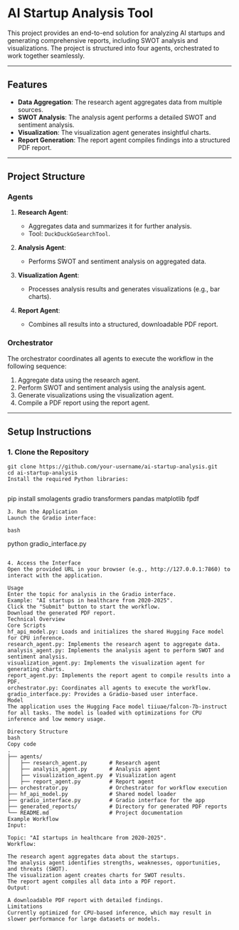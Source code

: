 # **AI Startup Analysis Tool**

This project provides an end-to-end solution for analyzing AI startups and generating comprehensive reports, including SWOT analysis and visualizations. The project is structured into four agents, orchestrated to work together seamlessly.

---

## **Features**
- **Data Aggregation**: The research agent aggregates data from multiple sources.
- **SWOT Analysis**: The analysis agent performs a detailed SWOT and sentiment analysis.
- **Visualization**: The visualization agent generates insightful charts.
- **Report Generation**: The report agent compiles findings into a structured PDF report.

---

## **Project Structure**
### **Agents**
1. **Research Agent**:
   - Aggregates data and summarizes it for further analysis.
   - Tool: `DuckDuckGoSearchTool`.

2. **Analysis Agent**:
   - Performs SWOT and sentiment analysis on aggregated data.

3. **Visualization Agent**:
   - Processes analysis results and generates visualizations (e.g., bar charts).

4. **Report Agent**:
   - Combines all results into a structured, downloadable PDF report.

### **Orchestrator**
The orchestrator coordinates all agents to execute the workflow in the following sequence:
1. Aggregate data using the research agent.
2. Perform SWOT and sentiment analysis using the analysis agent.
3. Generate visualizations using the visualization agent.
4. Compile a PDF report using the report agent.

---

## **Setup Instructions**

### **1. Clone the Repository**
```
git clone https://github.com/your-username/ai-startup-analysis.git
cd ai-startup-analysis
Install the required Python libraries:


```
pip install smolagents gradio transformers pandas matplotlib fpdf
```
3. Run the Application
Launch the Gradio interface:

bash
```
python gradio_interface.py
```

4. Access the Interface
Open the provided URL in your browser (e.g., http://127.0.0.1:7860) to interact with the application.

Usage
Enter the topic for analysis in the Gradio interface.
Example: "AI startups in healthcare from 2020-2025".
Click the "Submit" button to start the workflow.
Download the generated PDF report.
Technical Overview
Core Scripts
hf_api_model.py: Loads and initializes the shared Hugging Face model for CPU inference.
research_agent.py: Implements the research agent to aggregate data.
analysis_agent.py: Implements the analysis agent to perform SWOT and sentiment analysis.
visualization_agent.py: Implements the visualization agent for generating charts.
report_agent.py: Implements the report agent to compile results into a PDF.
orchestrator.py: Coordinates all agents to execute the workflow.
gradio_interface.py: Provides a Gradio-based user interface.
Model
The application uses the Hugging Face model tiiuae/falcon-7b-instruct for all tasks. The model is loaded with optimizations for CPU inference and low memory usage.

Directory Structure
bash
Copy code
.
├── agents/
│   ├── research_agent.py       # Research agent
│   ├── analysis_agent.py       # Analysis agent
│   ├── visualization_agent.py  # Visualization agent
│   ├── report_agent.py         # Report agent
├── orchestrator.py             # Orchestrator for workflow execution
├── hf_api_model.py             # Shared model loader
├── gradio_interface.py         # Gradio interface for the app
├── generated_reports/          # Directory for generated PDF reports
└── README.md                   # Project documentation
Example Workflow
Input:

Topic: "AI startups in healthcare from 2020-2025".
Workflow:

The research agent aggregates data about the startups.
The analysis agent identifies strengths, weaknesses, opportunities, and threats (SWOT).
The visualization agent creates charts for SWOT results.
The report agent compiles all data into a PDF report.
Output:

A downloadable PDF report with detailed findings.
Limitations
Currently optimized for CPU-based inference, which may result in slower performance for large datasets or models.